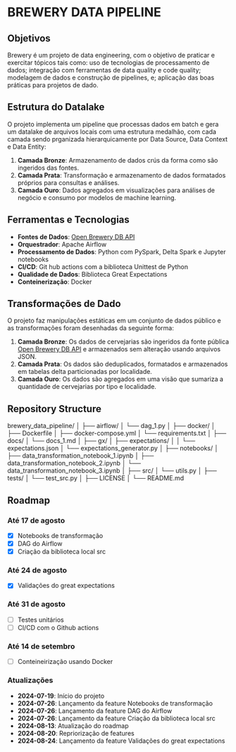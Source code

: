 # BREWERY DATA PIPELINE

## Objetivos

Brewery é um projeto de data engineering, com o objetivo de praticar e exercitar tópicos tais como: uso de tecnologias de processamento de dados; integração com ferramentas de data quality e code quality; modelagem de dados e construção de pipelines, e; aplicação das boas práticas para projetos de dado.

## Estrutura do Datalake

O projeto implementa um pipeline que processas dados em batch e gera um datalake de arquivos locais com uma estrutura medalhão, com cada camada sendo prganizada hierarquicamente por Data Source, Data Context e Data Entity:

1. **Camada Bronze**: Armazenamento de dados crús da forma como são ingeridos das fontes.
2. **Camada Prata**: Transformação e armazenamento de dados formatados próprios para consultas e análises.
3. **Camada Ouro**: Dados agregados em visualizações para análises de negócio e consumo por modelos de machine learning.

## Ferramentas e Tecnologias

- **Fontes de Dados**: [Open Brewery DB API](https://api.openbrewerydb.org/breweries)
- **Orquestrador**: Apache Airflow
- **Processamento de Dados**: Python com PySpark, Delta Spark e Jupyter notebooks
- **CI/CD**: Git hub actions com a biblioteca Unittest de Python
- **Qualidade de Dados**: Biblioteca Great Expectations
- **Conteinerização**: Docker

## Transformações de Dado

O projeto faz manipulações estáticas em um conjunto de dados público e as transformações foram desenhadas da seguinte forma:

1. **Camada Bronze**: Os dados de cervejarias são ingeridos da fonte pública [Open Brewery DB API](https://api.openbrewerydb.org/breweries) e armazenados sem alteração usando arquivos JSON.
2. **Camada Prata**: Os dados são deduplicados, formatados e armazenados em tabelas delta particionadas por localidade.
3. **Camada Ouro**: Os dados são agregados em uma visão que sumariza a quantidade de cervejarias por tipo e localidade.

## Repository Structure

brewery_data_pipeline/
│
├── airflow/
│   └── dag_1.py
│
├── docker/
│   ├── Dockerfile
│   ├── docker-compose.yml
│   └── requirements.txt
│
├── docs/
│   └── docs_1.md
│
├── gx/
│   ├── expectations/
│   │   └── expectations.json
│   └── expectations_generator.py
│
├── notebooks/
│   ├── data_transformation_notebook_1.ipynb
│   ├── data_transformation_notebook_2.ipynb
│   └── data_transformation_notebook_3.ipynb
│
├── src/
│   └── utils.py
│
├── tests/
│   └── test_src.py
│
├── LICENSE
│
└── README.md

## Roadmap

### Até 17 de agosto
- [x] Notebooks de transformação
- [x] DAG do Airflow
- [x] Criação da biblioteca local src

### Até 24 de agosto
- [x] Validações do great expectations

### Até 31 de agosto
- [ ] Testes unitários
- [ ] CI/CD com o Github actions

### Até 14 de setembro
- [ ] Conteineirização usando Docker

### Atualizações
- **2024-07-19**: Início do projeto
- **2024-07-26**: Lançamento da feature Notebooks de transformação
- **2024-07-26**: Lançamento da feature DAG do Airflow
- **2024-07-26**: Lançamento da feature Criação da biblioteca local src
- **2024-08-13**: Atualização do roadmap
- **2024-08-20**: Repriorização de features
- **2024-08-24**: Lançamento da feature Validações do great expectations